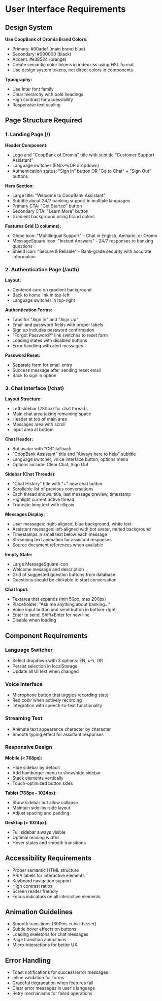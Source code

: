 # User Interface Requirements

## Design System

**Use CoopBank of Oromia Brand Colors:**
- Primary: #00adef (main brand blue)
- Secondary: #000000 (black)
- Accent: #e38524 (orange)
- Create semantic color tokens in index.css using HSL format
- Use design system tokens, not direct colors in components

**Typography:**
- Use Inter font family
- Clear hierarchy with bold headings
- High contrast for accessibility
- Responsive text scaling

## Page Structure Required

### 1. Landing Page (/)

**Header Component:**
- Logo and "CoopBank of Oromia" title with subtitle "Customer Support Assistant"
- Language switcher (EN/አማ/OR dropdown)
- Authentication status: "Sign In" button OR "Go to Chat" + "Sign Out" buttons

**Hero Section:**
- Large title: "Welcome to CoopBank Assistant"
- Subtitle about 24/7 banking support in multiple languages
- Primary CTA: "Get Started" button
- Secondary CTA: "Learn More" button
- Gradient background using brand colors

**Features Grid (3 columns):**
- Globe icon: "Multilingual Support" - Chat in English, Amharic, or Oromo
- MessageSquare icon: "Instant Answers" - 24/7 responses to banking questions
- Shield icon: "Secure & Reliable" - Bank-grade security with accurate information

### 2. Authentication Page (/auth)

**Layout:**
- Centered card on gradient background
- Back to home link in top-left
- Language switcher in top-right

**Authentication Forms:**
- Tabs for "Sign In" and "Sign Up"
- Email and password fields with proper labels
- Sign up includes password confirmation
- "Forgot Password?" link switches to reset form
- Loading states with disabled buttons
- Error handling with alert messages

**Password Reset:**
- Separate form for email entry
- Success message after sending reset email
- Back to sign in option

### 3. Chat Interface (/chat)

**Layout Structure:**
- Left sidebar (280px) for chat threads
- Main chat area taking remaining space
- Header at top of main area
- Messages area with scroll
- Input area at bottom

**Chat Header:**
- Bot avatar with "CB" fallback
- "CoopBank Assistant" title and "Always here to help" subtitle
- Language switcher, voice interface button, options menu
- Options include: Clear Chat, Sign Out

**Sidebar (Chat Threads):**
- "Chat History" title with "+" new chat button
- Scrollable list of previous conversations
- Each thread shows: title, last message preview, timestamp
- Highlight current active thread
- Truncate long text with ellipsis

**Messages Display:**
- User messages: right-aligned, blue background, white text
- Assistant messages: left-aligned with bot avatar, muted background
- Timestamps in small text below each message
- Streaming text animation for assistant responses
- Source document references when available

**Empty State:**
- Large MessageSquare icon
- Welcome message and description
- Grid of suggested question buttons from database
- Questions should be clickable to start conversation

**Chat Input:**
- Textarea that expands (min 50px, max 200px)
- Placeholder: "Ask me anything about banking..."
- Voice input button and send button in bottom-right
- Enter to send, Shift+Enter for new line
- Disable when loading

## Component Requirements

### Language Switcher
- Select dropdown with 3 options: EN, አማ, OR
- Persist selection in localStorage
- Update all UI text when changed

### Voice Interface
- Microphone button that toggles recording state
- Red color when actively recording
- Integration with speech-to-text functionality

### Streaming Text
- Animate text appearance character by character
- Smooth typing effect for assistant responses

### Responsive Design

**Mobile (< 768px):**
- Hide sidebar by default
- Add hamburger menu to show/hide sidebar
- Stack elements vertically
- Touch-optimized button sizes

**Tablet (768px - 1024px):**
- Show sidebar but allow collapse
- Maintain side-by-side layout
- Adjust spacing and padding

**Desktop (> 1024px):**
- Full sidebar always visible
- Optimal reading widths
- Hover states and smooth transitions

## Accessibility Requirements

- Proper semantic HTML structure
- ARIA labels for interactive elements
- Keyboard navigation support
- High contrast ratios
- Screen reader friendly
- Focus indicators on all interactive elements

## Animation Guidelines

- Smooth transitions (300ms cubic-bezier)
- Subtle hover effects on buttons
- Loading skeletons for chat messages
- Page transition animations
- Micro-interactions for better UX

## Error Handling

- Toast notifications for success/error messages
- Inline validation for forms
- Graceful degradation when features fail
- Clear error messages in user's language
- Retry mechanisms for failed operations